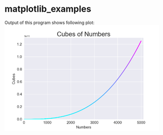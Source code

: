 # matplotlib_examples
Output of this program shows following plot:
![image of plot](/images/colored_cubes.png)
